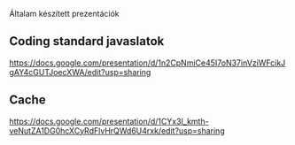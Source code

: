 Általam készített prezentációk
## Coding standard javaslatok
https://docs.google.com/presentation/d/1n2CpNmiCe45I7oN37inVziWFcikJgAY4cGUTJoecXWA/edit?usp=sharing  

## Cache
https://docs.google.com/presentation/d/1CYx3I_kmth-veNutZA1DG0hcXCyRdFlvHrQWd6U4rxk/edit?usp=sharing

